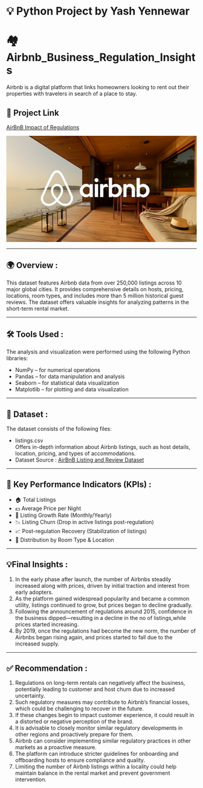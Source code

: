 # 💡 Python Project by Yash Yennewar

# 🏘️ Airbnb_Business_Regulation_Insights
Airbnb is a digital platform that links homeowners looking to rent out their properties with travelers in search of a place to stay.

## 🔗 Project Link

[AirBnB Impact of Regulations](Airbnb_Regulation_Project_Analysis.ipynb)

<img src="Airbnb.jpg" class="img-fluid" alt="Airbnb Interior View">

---

## 🌍 Overview :
This dataset features Airbnb data from over 250,000 listings across 10 major global cities. It provides comprehensive details on hosts, pricing, locations, room types, and includes more than 5 million historical guest reviews. The dataset offers valuable insights for analyzing patterns in the short-term rental market.

---

## 🛠️ Tools Used :
The analysis and visualization were performed using the following Python libraries:
- NumPy – for numerical operations
- Pandas – for data manipulation and analysis
- Seaborn – for statistical data visualization
- Matplotlib – for plotting and data visualization

---

## 📂 Dataset :
The dataset consists of the following files:
- listings.csv<br>
Offers in-depth information about Airbnb listings, such as host details, location, pricing, and types of accommodations.
- Dataset Source : [AirBnB Listing and Review Dataset](https://www.kaggle.com/datasets/mysarahmadbhat/airbnb-listings-reviews)

---

## 🎯 Key Performance Indicators (KPIs) :
- 🏠 Total Listings
- 💵 Average Price per Night
- 🔄 Listing Growth Rate (Monthly/Yearly)
- 📉 Listing Churn (Drop in active listings post-regulation)
- 📈 Post-regulation Recovery (Stabilization of listings)
- 🧾 Distribution by Room Type & Location

---

## 💡Final Insights :
1. In the early phase after launch, the number of Airbnbs steadily increased along with prices, driven by initial traction and interest from early adopters.
2. As the platform gained widespread popularity and became a common utility, listings continued to grow, but prices began to decline gradually.
3. Following the announcement of regulations around 2015, confidence in the business dipped—resulting in a decline in the no of listings,while prices started increasing.
4. By 2019, once the regulations had become the new norm, the number of Airbnbs began rising again, and prices started to fall due to the increased supply.

---

## ✅ Recommendation :
1. Regulations on long-term rentals can negatively affect the business, potentially leading to customer and host churn due to increased uncertainty.
2. Such regulatory measures may contribute to Airbnb’s financial losses, which could be challenging to recover in the future.
3. If these changes begin to impact customer experience, it could result in a distorted or negative perception of the brand.
4. It is advisable to closely monitor similar regulatory developments in other regions and proactively prepare for them.
5. Airbnb can consider implementing similar regulatory practices in other markets as a proactive measure.
6. The platform can introduce stricter guidelines for onboarding and offboarding hosts to ensure compliance and quality.
7. Limiting the number of Airbnb listings within a locality could help maintain balance in the rental market and prevent government intervention.
